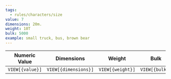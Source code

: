 ```yaml
---
tags:
  - rules/characters/size
value: 7
dimensions: 20m.
weight: 10T
bulk: 5000
example: small truck, bus, brown bear
---
```

|  Numeric Value  |      Dimensions      |      Weight      |      Bulk      |      Example      |
| :-------------: | :------------------: | :--------------: | :------------: | :---------------: |
| `VIEW[{value}]` | `VIEW[{dimensions}]` | `VIEW[{weight}]` | `VIEW[{bulk}]` | `VIEW[{example}]` |

